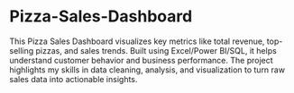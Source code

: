 # Pizza-Sales-Dashboard
This Pizza Sales Dashboard visualizes key metrics like total revenue, top-selling pizzas, and sales trends. Built using Excel/Power BI/SQL, it helps understand customer behavior and business performance. The project highlights my skills in data cleaning, analysis, and visualization to turn raw sales data into actionable insights.
